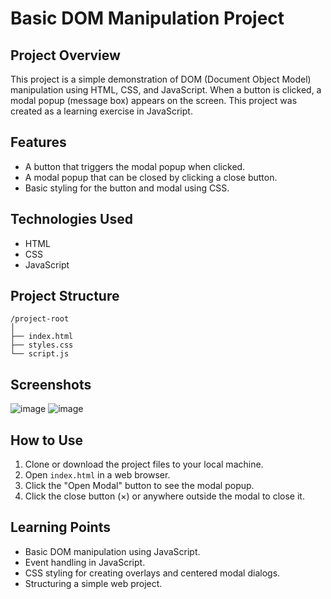 # Basic DOM Manipulation Project

## Project Overview

This project is a simple demonstration of DOM (Document Object Model) manipulation using HTML, CSS, and JavaScript. When a button is clicked, a modal popup (message box) appears on the screen. This project was created as a learning exercise in JavaScript.

## Features

- A button that triggers the modal popup when clicked.
- A modal popup that can be closed by clicking a close button.
- Basic styling for the button and modal using CSS.

## Technologies Used

- HTML
- CSS
- JavaScript

## Project Structure

```
/project-root
│
├── index.html
├── styles.css
└── script.js
```
## Screenshots
![image](https://github.com/itSarthak/js-learning-projects/assets/113413415/176653fe-1b06-4c19-b1a6-87ffd33c9317)
![image](https://github.com/itSarthak/js-learning-projects/assets/113413415/eb93bd25-5c97-4d71-a860-435babc30ff4)


## How to Use

1. Clone or download the project files to your local machine.
2. Open `index.html` in a web browser.
3. Click the "Open Modal" button to see the modal popup.
4. Click the close button (×) or anywhere outside the modal to close it.

## Learning Points

- Basic DOM manipulation using JavaScript.
- Event handling in JavaScript.
- CSS styling for creating overlays and centered modal dialogs.
- Structuring a simple web project.
